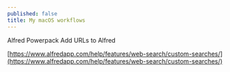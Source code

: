 ```yaml
---
published: false
title: My macOS workflows
---
```

Alfred Powerpack
Add URLs to Alfred

[https://www.alfredapp.com/help/features/web-search/custom-searches/](https://www.alfredapp.com/help/features/web-search/custom-searches/)
